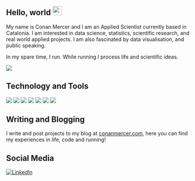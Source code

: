 ## Hello, world <img src="https://media.giphy.com/media/hvRJCLFzcasrR4ia7z/giphy.gif" width="25px">
 
My name is Conan Mercer and I am an Applied Scientist currently based in Catalonia. I am interested in data science, statistics, scientific research, and real world applied projects. I am also fascinated by data visualisation, and public speaking.

In my spare time, I run. While running I process life and scientific ideas.

![](https://visitor-badge.glitch.me/badge?page_id=ConanMercer.ConanMercer)

## Technology and Tools

![](https://img.shields.io/badge/OS-Windows-informational?style=flat&logo=data:image/svg%2bxml;base64,<BASE64_DATA>)
![](https://img.shields.io/badge/Editor-VisualStudioCode-informational?style=flat&logo=data:image/svg%2bxml;base64,<BASE64_DATA>)
![](https://img.shields.io/badge/Code-Python-informational?style=flat&logo=<LOGO_NAME>&logoColor=white&color=ff6347)
![](https://img.shields.io/badge/Code-C++/C-informational?style=flat&logo=<LOGO_NAME>&logoColor=white&color=ff6347)
![](https://img.shields.io/badge/Code-HTML/CSS-informational?style=flat&logo=<LOGO_NAME>&logoColor=white&color=2bbc8a)
![](https://img.shields.io/badge/Code-SQL-informational?style=flat&logo=<LOGO_NAME>&logoColor=white&color=2bbc8a)
![](https://img.shields.io/badge/Cloud-Azure-informational?style=flat&logo=<LOGO_NAME>&logoColor=white&color=fdb813)

## Writing and Blogging

I write and post projects to my blog at [conanmercer.com](https://conanmercer.com/), here you can find my experiences in life, code and running!

## Social Media
[![LinkedIn][1.1]][1]

[1.1]: https://user-images.githubusercontent.com/26264600/88994287-99226500-d31a-11ea-9a80-a91afd654777.png

[1]: https://www.linkedin.com/in/conanmercer/
